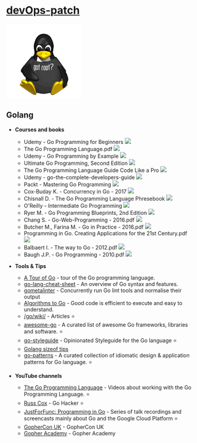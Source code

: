 # [**devOps-patch**](https://t.me/devOpsPatch)

<a href="https://t.me/devOpsPatch"><img src="./tux-root.png" height="200" width="200"></a>

## Golang

- **Courses and books**
   - Udemy - Go Programming for Beginners  [![](https://cdnjs.cloudflare.com/ajax/libs/open-iconic/1.1.1/png/cloud-download-2x.png)](http://bit.ly/2I02TA2)
   - The Go Programming Language.pdf  [![](https://cdnjs.cloudflare.com/ajax/libs/open-iconic/1.1.1/png/cloud-download-2x.png)](http://bit.ly/2BzH9FR)
   - Udemy - Go Programming by Example  [![](https://cdnjs.cloudflare.com/ajax/libs/open-iconic/1.1.1/png/cloud-download-2x.png)](http://bit.ly/2UKVLsT)
   - Ultimate Go Programming, Second Edition  [![](https://cdnjs.cloudflare.com/ajax/libs/open-iconic/1.1.1/png/cloud-download-2x.png)](http://bit.ly/2UOyy9s)
   - The Go Programming Language Guide Code Like a Pro  [![](https://cdnjs.cloudflare.com/ajax/libs/open-iconic/1.1.1/png/cloud-download-2x.png)](http://bit.ly/2SAKHRE)
   - Udemy - go-the-complete-developers-guide  [![](https://cdnjs.cloudflare.com/ajax/libs/open-iconic/1.1.1/png/cloud-download-2x.png)](http://bit.ly/2taDZDC)
   - Packt - Mastering Go Programming  [![](https://cdnjs.cloudflare.com/ajax/libs/open-iconic/1.1.1/png/cloud-download-2x.png)](http://bit.ly/2TIjiuF)
   - Cox-Buday K. - Concurrency in Go - 2017  [![](https://cdnjs.cloudflare.com/ajax/libs/open-iconic/1.1.1/png/cloud-download-2x.png)](http://bit.ly/2t7aL8O)
   - Chisnall D. - The Go Programming Language Phresebook  [![](https://cdnjs.cloudflare.com/ajax/libs/open-iconic/1.1.1/png/cloud-download-2x.png)](http://bit.ly/2BoZsND)
   - O'Reilly - Intermediate Go Programming  [![](https://cdnjs.cloudflare.com/ajax/libs/open-iconic/1.1.1/png/cloud-download-2x.png)](http://bit.ly/2SsqJsv)
   - Ryer M. - Go Programming Blueprints, 2nd Edition  [![](https://cdnjs.cloudflare.com/ajax/libs/open-iconic/1.1.1/png/cloud-download-2x.png)](http://bit.ly/2SDkz8I)
   - Chang S. - Go-Web-Programming - 2016.pdf  [![](https://cdnjs.cloudflare.com/ajax/libs/open-iconic/1.1.1/png/cloud-download-2x.png)](http://bit.ly/2UKW8DN)
   - Butcher M., Farina M. - Go in Practice - 2016.pdf  [![](https://cdnjs.cloudflare.com/ajax/libs/open-iconic/1.1.1/png/cloud-download-2x.png)](http://bit.ly/2GfgEcu)
   - Programming in Go. Creating Applications for the 21st Century.pdf  [![](https://cdnjs.cloudflare.com/ajax/libs/open-iconic/1.1.1/png/cloud-download-2x.png)](http://bit.ly/2SDkWjC)
   - Balbaert I. - The way to Go - 2012.pdf  [![](https://cdnjs.cloudflare.com/ajax/libs/open-iconic/1.1.1/png/cloud-download-2x.png)](http://bit.ly/2TDzddl)
   - Baugh J.P. - Go Programming - 2010.pdf  [![](https://cdnjs.cloudflare.com/ajax/libs/open-iconic/1.1.1/png/cloud-download-2x.png)](http://bit.ly/2Gg5qVi)

- **Tools & Tips**
  - [A Tour of Go](https://tour.golang.org) - tour of the Go programming language.
  - [go-lang-cheat-sheet](https://github.com/a8m/go-lang-cheat-sheet) - An overview of Go syntax and features.
  - [gometalinter](https://github.com/alecthomas/gometalinter) - Concurrently run Go lint tools and normalise their output
  - [Algorithms to Go](https://yourbasic.org/) - Good code is efficient to execute and easy to under­stand.
  - [/go/wiki/](https://github.com/golang/go/wiki/Articles) - Articles :star:
  - [awesome-go](https://awesome-go.com/) - A curated list of awesome Go frameworks, libraries and software. :star:
  - [go-styleguide](https://github.com/bahlo/go-styleguide) - Opinionated Styleguide for the Go language :star:
  - [Golang sizeof tips](http://golang-sizeof.tips/)
  - [go-patterns](http://tmrts.com/go-patterns/) - A curated collection of idiomatic design & application patterns for Go language. :star:

- **YouTube channels**
  - [The Go Programming Language](https://www.youtube.com/channel/UCO3LEtymiLrgvpb59cNsb8A) - Videos about working with the Go Programming Language. :star:
  - [Russ Cox](https://www.youtube.com/channel/UC3P6PrEBAVH1UaiPOzZ-u-w) - Go Hacker :star:
  - [JustForFunc: Programming in Go](https://www.youtube.com/channel/UC_BzFbxG2za3bp5NRRRXJSw) - Series of talk recordings and screencasts mainly about Go and the Google Cloud Platform :star:
  - [GopherCon UK](https://www.youtube.com/channel/UC9ZNrGdT2aAdrNbX78lbNlQ) - GopherCon UK
  - [Gopher Academy](https://www.youtube.com/channel/UCx9QVEApa5BKLw9r8cnOFEA) - Gopher Academy
